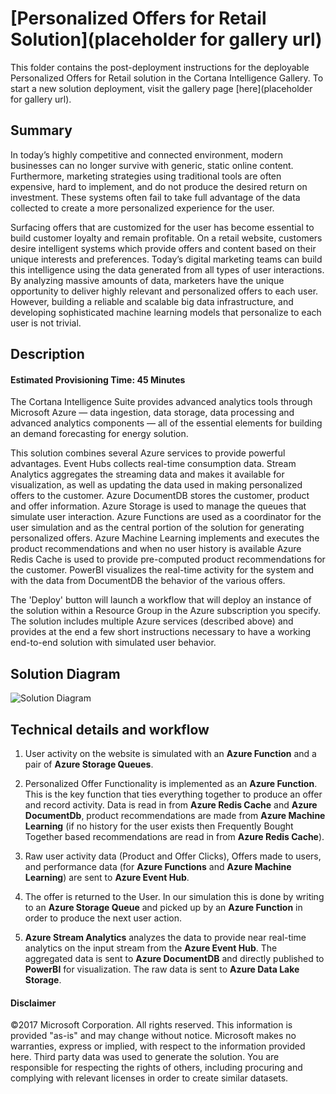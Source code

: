 
# [Personalized Offers for Retail Solution](placeholder for gallery url)

This folder contains the post-deployment instructions for the deployable Personalized Offers for Retail solution in the Cortana Intelligence Gallery. To start a new solution deployment, visit the gallery page [here](placeholder for gallery url).

<Guide type="PostDeploymentGuidance" url="https://github.com/Azure/cortana-intelligence-personalized-offers-retail-2/blob/master/Automated%20Deployment%20Guide/Post%20Deployment%20Instructions.md"/>

## <a name="Summary"></a>Summary
<Guide type="Summary">
In today’s highly competitive and connected environment, modern businesses can no longer survive with generic, static online content. Furthermore, marketing strategies using traditional tools are often expensive, hard to implement, and do not produce the desired return on investment. These systems often fail to take full advantage of the data collected to create a more personalized experience for the user. 

Surfacing offers that are customized for the user has become essential to build customer loyalty and remain profitable. On a retail website, customers desire intelligent systems which provide offers and content based on their unique interests and preferences. 
Today’s digital marketing teams can build this intelligence using the data generated from all types of user interactions. By analyzing massive amounts of data, marketers have the unique opportunity to deliver highly relevant and personalized offers to each user. However, building a reliable and scalable big data infrastructure, and developing sophisticated machine learning models that personalize to each user is not trivial. 
</Guide>

## <a name="Description"></a>Description

#### Estimated Provisioning Time: <Guide type="EstimatedTime">45 Minutes</Guide>
<Guide type="Description">
The Cortana Intelligence Suite provides advanced analytics tools through Microsoft Azure — data ingestion, data storage, data processing and advanced analytics components — all of the essential elements for building an demand forecasting for energy solution.

This solution combines several Azure services to provide powerful advantages. Event Hubs collects real-time consumption data. Stream Analytics aggregates the streaming data and makes it available for visualization, as well as updating the data used in making personalized offers to the customer. Azure DocumentDB stores the customer, product and offer information. Azure Storage is used to manage the queues that simulate user interaction. Azure Functions are used as a coordinator for the user simulation and as the central portion of the solution for generating personalized offers. Azure Machine Learning implements and executes the product recommendations and when no user history is available Azure Redis Cache is used to provide pre-computed product recommendations for the customer. PowerBI visualizes the real-time activity for the system and with the data from DocumentDB the behavior of the various offers.

The 'Deploy' button will launch a workflow that will deploy an instance of the solution within a Resource Group in the Azure subscription you specify. The solution includes multiple Azure services (described above) and provides at the end a few short instructions necessary to have a working end-to-end solution with simulated user behavior. 

## Solution Diagram
![Solution Diagram](https://github.com/Azure/cortana-intelligence-personalized-offers-retail-2/blob/master/Automated%20Deployment%20Guide/Figures/PersonalizedOffersArchitecture.png)

## Technical details and workflow
1.	User activity on the website is simulated with an **Azure Function** and a pair of **Azure Storage Queues**.

2. Personalized Offer Functionality is implemented as an **Azure Function**. This is the key function that ties everything together to produce an offer and record activity. Data is read in from **Azure Redis Cache** and **Azure DocumentDb**, product recommendations are made from **Azure Machine Learning** (if no history for the user exists then Frequently Bought Together based recommendations are read in from **Azure Redis Cache**). 

3. Raw user activity data (Product and Offer Clicks), Offers made to users, and performance data (for **Azure Functions** and **Azure Machine Learning**) are sent to **Azure Event Hub**.

4. The offer is returned to the User. In our simulation this is done by writing to an **Azure Storage Queue** and picked up by an **Azure Function** in order to produce the next user action.

5.	**Azure Stream Analytics** analyzes the data to provide near real-time analytics on the input stream from the **Azure Event Hub**. The aggregated data is sent to **Azure DocumentDB** and directly published to **PowerBI** for visualization.  The raw data is sent to **Azure Data Lake Storage**. 
</Guide>

#### Disclaimer

©2017 Microsoft Corporation. All rights reserved.  This information is provided "as-is" and may change without notice. Microsoft makes no warranties, express or implied, with respect to the information provided here.  Third party data was used to generate the solution.  You are responsible for respecting the rights of others, including procuring and complying with relevant licenses in order to create similar datasets.
